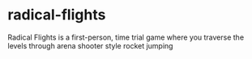 # radical-flights

Radical Flights is a first-person, time trial game where you traverse the levels through arena shooter style rocket jumping

